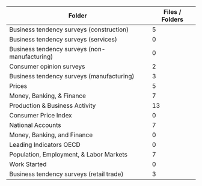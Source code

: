 | Folder                                        |   Files / Folders |
|-----------------------------------------------|-------------------|
| Business tendency surveys (construction)      |                 5 |
| Business tendency surveys (services)          |                 0 |
| Business tendency surveys (non-manufacturing) |                 0 |
| Consumer opinion surveys                      |                 2 |
| Business tendency surveys (manufacturing)     |                 3 |
| Prices                                        |                 5 |
| Money, Banking, & Finance                     |                 7 |
| Production & Business Activity                |                13 |
| Consumer Price Index                          |                 0 |
| National Accounts                             |                 7 |
| Money, Banking, and Finance                   |                 0 |
| Leading Indicators OECD                       |                 0 |
| Population, Employment, & Labor Markets       |                 7 |
| Work Started                                  |                 0 |
| Business tendency surveys (retail trade)      |                 3 |